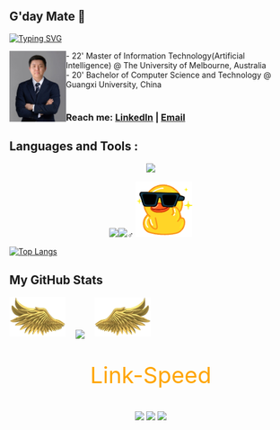 ## G'day Mate 👋
<a href="https://git.io/typing-svg"><img src="https://readme-typing-svg.demolab.com?font=Fira+Code&pause=1000&random=false&width=435&lines=I'm+Jeff(Puyu)+Li.+;My+Conquest+is+the+Sea+of+Stars." alt="Typing SVG" /></a>
<br />
<p align="center">
    <img align="left" src="https://github.com/lpy5618/lpy5618/blob/main/profile.jpg" alt="Profile Image" width="20%" height="20%">

  <p clear="right">
    - 22' Master of Information Technology(Artificial Intelligence) @ The University of Melbourne, Australia <br />
    - 20' Bachelor of Computer Science and Technology @ Guangxi University, China 
    <br />
    <br />
    <h3> Reach me: 
    <a href="https://www.linkedin.com/in/puyuli/">LinkedIn</a>
    |
    <a href="mailto:puyuli0630@gmail.com?">Email</a>
    </h3>
  </p>
</p>


## Languages and Tools :

<p align="center">
  <a href="https://skillicons.dev">
    <img src="https://skillicons.dev/icons?i=python,java,c,flask,react,vue,vuetify,javascript,html,css,git,github,mysql,mongodb,opencv,tensorflow,sklearn,postman,ps,pr,ai,aws" />
  </a>
</p>

<!-- 访问数据-鸭鸭-->
<div align="center"> <img src="https://komarev.com/ghpvc/?username=heartyang520&amp;label=Views&amp;color=0e75b6&amp;style=flat"style="max-width: 100%;"><img src="https://badges.pufler.dev/visits/heartyang520/heartyang520?color=black&logo=github&style=flat-square">♂
<img src="https://github.com/heartyang520/HeartYang.github.io/blob/main/share/duck.gif?raw=true"width="20%">
</div>

[![Top Langs](https://github-readme-stats.vercel.app/api/top-langs/?username=lpy5618)](https://github.com/lpy5618/github-readme-stats)

## My GitHub Stats
<img width="100" src="https://github.com/heartyang520/HeartYang.github.io/blob/main/share/chibang_left.png?raw=true" />&emsp;
<img align="center" src="https://github-readme-streak-stats.herokuapp.com/?user=lpy5618&theme=transparent&hide_border=true" />
&emsp;<img width="100" src="https://github.com/heartyang520/HeartYang.github.io/blob/main/share/chibang_right.png?raw=true" />
<!--Link-Speed-->
<div align="center" class="contain"><p style="font-size:40px;color:orange">Link-Speed</p>
</div>

<div align="center"> <img src="https://stats.justsong.cn/api/website/?url=https://github.com/&style=flat&logo=github">
<img src="https://stats.justsong.cn/api/website/?url=https://google.com/&style=flat&logo=google">
<img src="https://stats.justsong.cn/api/website/?url=https://telegram.org/&style=flat&logo=telegram">
</div>

<!--
**lpy5618/lpy5618** is a ✨ _special_ ✨ repository because its `README.md` (this file) appears on your GitHub profile.

Here are some ideas to get you started:

- 🔭 I’m currently working on ...
- 🌱 I’m currently learning ...
- 👯 I’m looking to collaborate on ...
- 🤔 I’m looking for help with ...
- 💬 Ask me about ...
- 📫 How to reach me: ...
- 😄 Pronouns: ...
- ⚡ Fun fact: ...
-->
